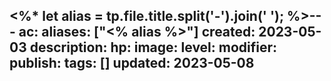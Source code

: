 <%* let alias = tp.file.title.split('-').join(' '); %>---
ac: 
aliases: ["<% alias %>"]
created: 2023-05-03
description: 
hp: 
image: 
level: 
modifier: 
publish: 
tags: []
updated: 2023-05-08
---
